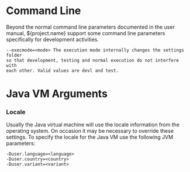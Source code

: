 # Command Line
Beyond the normal command line parameters documented in the user manual, 
${project.name} support some command line parameters specifically for 
development activities.

    --execmode=<mode> The execution mode internally changes the settings folder
    so that development, testing and normal execution do not interfere with
    each other. Valid values are devl and test.

# Java VM Arguments
### Locale
Usually the Java virtual machine will use the locale information from the 
operating system. On occasion it may be necessary to override these settings.
To specify the locale for the Java VM use the following JVM parameters:

    -Duser.language=<language>
    -Duser.country=<country>
    -Duser.variant=<variant>
